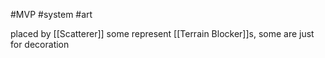 #MVP 
#system 
#art 

placed by [[Scatterer]]
some represent [[Terrain Blocker]]s, some are just for decoration